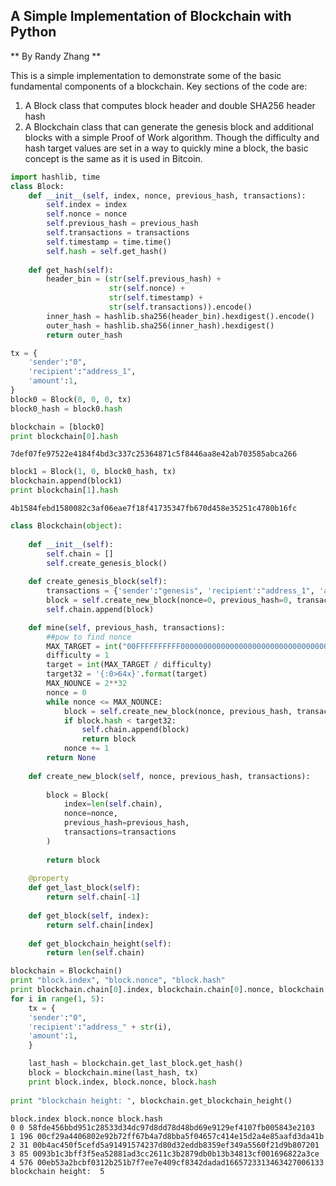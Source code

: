 
## A Simple Implementation of Blockchain with Python  
** By Randy Zhang **    
  
This is a simple implementation to demonstrate some of the basic fundamental components of a blockchain. Key sections of the code are:
1. A Block class that computes block header and double SHA256 header hash
2. A Blockchain class that can generate the genesis block and additional blocks with a simple Proof of Work algorithm. Though the difficulty and hash target values are set in a way to quickly mine a block, the basic concept is the same as it is used in Bitcoin. 


```python
import hashlib, time
class Block:
    def __init__(self, index, nonce, previous_hash, transactions):
        self.index = index
        self.nonce = nonce
        self.previous_hash = previous_hash
        self.transactions = transactions
        self.timestamp = time.time()
        self.hash = self.get_hash()
    
    def get_hash(self):
        header_bin = (str(self.previous_hash) + 
                      str(self.nonce) + 
                      str(self.timestamp) +
                      str(self.transactions)).encode()
        inner_hash = hashlib.sha256(header_bin).hexdigest().encode()
        outer_hash = hashlib.sha256(inner_hash).hexdigest()
        return outer_hash
```


```python
tx = {
    'sender':"0",
    'recipient':"address_1",
    'amount':1,
}
block0 = Block(0, 0, 0, tx)
block0_hash = block0.hash

blockchain = [block0]
print blockchain[0].hash
```

    7def07fe97522e4184f4bd3c337c25364871c5f8446aa8e42ab703585abca266
    


```python
block1 = Block(1, 0, block0_hash, tx)
blockchain.append(block1)
print blockchain[1].hash
```

    4b1584febd1580082c3af06eae7f18f41735347fb670d458e35251c4780b16fc
    


```python
class Blockchain(object):
    
    def __init__(self):
        self.chain = []
        self.create_genesis_block()
    
    def create_genesis_block(self):
        transactions = {'sender':"genesis", 'recipient':"address_1", 'amount':1,}
        block = self.create_new_block(nonce=0, previous_hash=0, transactions=transactions)
        self.chain.append(block)

    def mine(self, previous_hash, transactions):
        ##pow to find nonce
        MAX_TARGET = int("00FFFFFFFFFF0000000000000000000000000000000000000000000000000000", 16)  
        difficulty = 1
        target = int(MAX_TARGET / difficulty)
        target32 = '{:0>64x}'.format(target) 
        MAX_NOUNCE = 2**32
        nonce = 0
        while nonce <= MAX_NOUNCE:
            block = self.create_new_block(nonce, previous_hash, transactions)
            if block.hash < target32:
                self.chain.append(block)
                return block
            nonce += 1
        return None
        
    def create_new_block(self, nonce, previous_hash, transactions):
        
        block = Block(
            index=len(self.chain),
            nonce=nonce,
            previous_hash=previous_hash,
            transactions=transactions
        )
                
        return block
    
    @property
    def get_last_block(self):
        return self.chain[-1]
    
    def get_block(self, index):
        return self.chain[index]
    
    def get_blockchain_height(self):
        return len(self.chain)
```


```python
blockchain = Blockchain()
print "block.index", "block.nonce", "block.hash"
print blockchain.chain[0].index, blockchain.chain[0].nonce, blockchain.chain[0].hash
for i in range(1, 5):
    tx = {
    'sender':"0",
    'recipient':"address_" + str(i), 
    'amount':1,
    }

    last_hash = blockchain.get_last_block.get_hash()
    block = blockchain.mine(last_hash, tx)
    print block.index, block.nonce, block.hash
    
print "blockchain height: ", blockchain.get_blockchain_height()   
```

    block.index block.nonce block.hash
    0 0 58fde456bbd951c28533d34dc97d8dd78d48bd69e9129ef4107fb005843e2103
    1 196 00cf29a4406802e92b72ff67b4a7d8bba5f04657c414e15d2a4e85aafd3da41b
    2 31 00b4ac450f5cefd5a91491574237d80d32eddb8359ef349a5560f21d9b807201
    3 85 0093b1c3bff3f5ea52881ad3cc2611c3b2879db0b13b34813cf001696822a3ce
    4 576 00eb53a2bcbf0312b251b7f7ee7e409cf8342dadad1665723313463427006133
    blockchain height:  5
    

